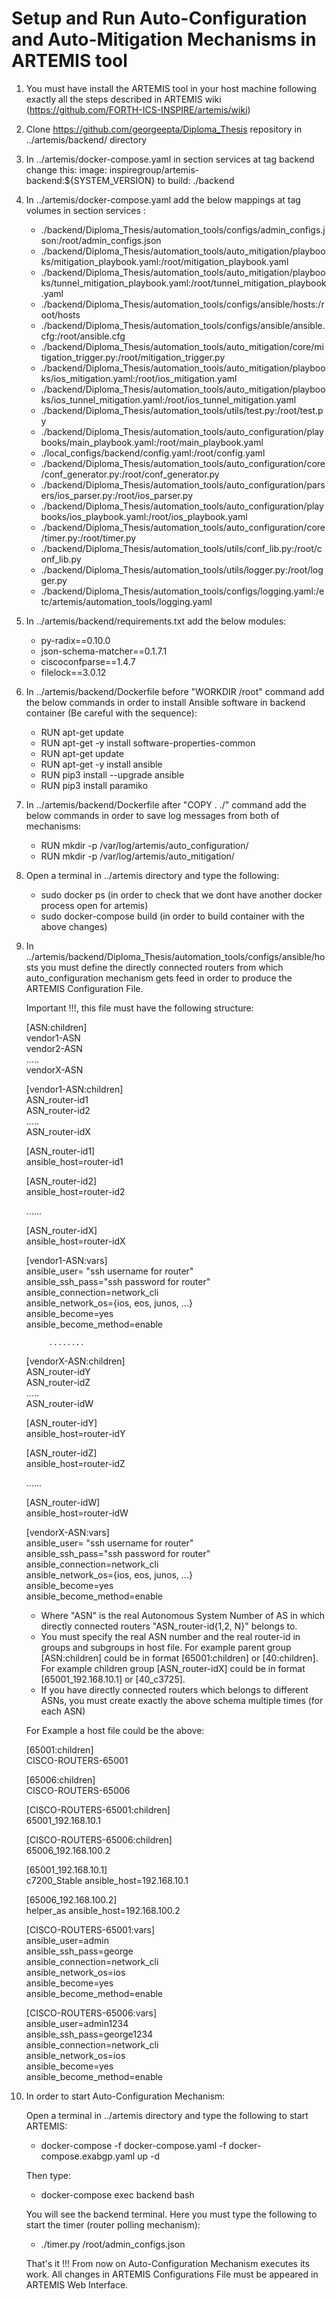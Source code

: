 # Setup and Run Auto-Configuration and Auto-Mitigation Mechanisms in ARTEMIS tool

1. You must have install the ARTEMIS tool in your host machine following exactly all the steps described in ARTEMIS wiki
   (https://github.com/FORTH-ICS-INSPIRE/artemis/wiki)
  
2. Clone https://github.com/georgeepta/Diploma_Thesis repository in ../artemis/backend/ directory 

3. In ../artemis/docker-compose.yaml in section services at tag backend change this:
   image: inspiregroup/artemis-backend:${SYSTEM_VERSION}  to  build: ./backend

4. In ../artemis/docker-compose.yaml add the below mappings at tag volumes in section services :

   - ./backend/Diploma_Thesis/automation_tools/configs/admin_configs.json:/root/admin_configs.json
   - ./backend/Diploma_Thesis/automation_tools/auto_mitigation/playbooks/mitigation_playbook.yaml:/root/mitigation_playbook.yaml
   - ./backend/Diploma_Thesis/automation_tools/auto_mitigation/playbooks/tunnel_mitigation_playbook.yaml:/root/tunnel_mitigation_playbook.yaml
   - ./backend/Diploma_Thesis/automation_tools/configs/ansible/hosts:/root/hosts
   - ./backend/Diploma_Thesis/automation_tools/configs/ansible/ansible.cfg:/root/ansible.cfg
   - ./backend/Diploma_Thesis/automation_tools/auto_mitigation/core/mitigation_trigger.py:/root/mitigation_trigger.py
   - ./backend/Diploma_Thesis/automation_tools/auto_mitigation/playbooks/ios_mitigation.yaml:/root/ios_mitigation.yaml
   - ./backend/Diploma_Thesis/automation_tools/auto_mitigation/playbooks/ios_tunnel_mitigation.yaml:/root/ios_tunnel_mitigation.yaml
   - ./backend/Diploma_Thesis/automation_tools/utils/test.py:/root/test.py
   - ./backend/Diploma_Thesis/automation_tools/auto_configuration/playbooks/main_playbook.yaml:/root/main_playbook.yaml
   - ./local_configs/backend/config.yaml:/root/config.yaml
   - ./backend/Diploma_Thesis/automation_tools/auto_configuration/core/conf_generator.py:/root/conf_generator.py
   - ./backend/Diploma_Thesis/automation_tools/auto_configuration/parsers/ios_parser.py:/root/ios_parser.py
   - ./backend/Diploma_Thesis/automation_tools/auto_configuration/playbooks/ios_playbook.yaml:/root/ios_playbook.yaml
   - ./backend/Diploma_Thesis/automation_tools/auto_configuration/core/timer.py:/root/timer.py
   - ./backend/Diploma_Thesis/automation_tools/utils/conf_lib.py:/root/conf_lib.py
   - ./backend/Diploma_Thesis/automation_tools/utils/logger.py:/root/logger.py
   - ./backend/Diploma_Thesis/automation_tools/configs/logging.yaml:/etc/artemis/automation_tools/logging.yaml
   

5. In ../artemis/backend/requirements.txt add the below modules:

   - py-radix==0.10.0
   - json-schema-matcher==0.1.7.1
   - ciscoconfparse==1.4.7 
   - filelock==3.0.12 


6. In ../artemis/backend/Dockerfile before "WORKDIR /root" command add the below commands in order to install Ansible 
   software in backend container (Be careful with the sequence):

   - RUN apt-get update
   - RUN apt-get -y install software-properties-common
   - RUN apt-get update
   - RUN apt-get -y install ansible
   - RUN pip3 install --upgrade ansible
   - RUN pip3 install paramiko

7. In ../artemis/backend/Dockerfile after "COPY . ./" command add the below commands in order to save log messages from
   both of mechanisms:

   - RUN mkdir -p /var/log/artemis/auto_configuration/
   - RUN mkdir -p /var/log/artemis/auto_mitigation/ 

8. Open a terminal in ../artemis directory and type the following:

   - sudo docker ps                     (in order to check that we dont have another docker process open for artemis)
   - sudo docker-compose build          (in order to build container with the above changes)

9. In ../artemis/backend/Diploma_Thesis/automation_tools/configs/ansible/hosts you must define the directly connected 
   routers from which auto_configuration mechanism gets feed in order to produce the ARTEMIS Configuration File. 
   
   Important !!!, this file must have the following structure:


   [ASN:children]<br>
   vendor1-ASN<br>
   vendor2-ASN<br>
      .....<br>
   vendorX-ASN


   [vendor1-ASN:children]<br>
   ASN_router-id1<br>
   ASN_router-id2<br>
      .....<br>
   ASN_router-idX


   [ASN_router-id1]<br>
   ansible_host=router-id1

   [ASN_router-id2]<br>
   ansible_host=router-id2

   ......

   [ASN_router-idX]<br>
   ansible_host=router-idX
  
 
   [vendor1-ASN:vars]<br>
   ansible_user= "ssh username for router"<br>
   ansible_ssh_pass="ssh password for router"<br>
   ansible_connection=network_cli<br>
   ansible_network_os={ios, eos, junos, ...}<br>
   ansible_become=yes<br>
   ansible_become_method=enable 


  
            ........



   [vendorX-ASN:children]<br>
   ASN_router-idY<br>
   ASN_router-idZ<br>
      .....<br>
   ASN_router-idW

  
   [ASN_router-idY]<br>
   ansible_host=router-idY

   [ASN_router-idZ]<br>
   ansible_host=router-idZ

   ......

   [ASN_router-idW]<br>
   ansible_host=router-idW


   [vendorX-ASN:vars]<br>
   ansible_user= "ssh username for router"<br>
   ansible_ssh_pass="ssh password for router"<br>
   ansible_connection=network_cli<br>
   ansible_network_os={ios, eos, junos, ...}<br>
   ansible_become=yes<br>
   ansible_become_method=enable
   

   - Where "ASN" is the real Autonomous System Number of AS in which directly connected routers "ASN_router-id{1,2, N}" belongs to.    
   - You must specify the real ASN number and the real router-id in groups and subgroups in host file. 
     For example parent group [ASN:children] could be in format [65001:children] or [40:children].
     For example children group [ASN_router-idX] could be in format [65001_192.168.10.1] or [40_c3725]. 
   - If you have directly connected routers which belongs to different ASNs, you must create exactly the above schema multiple times
     (for each ASN)    

   
   For Example a host file could be the above:


   [65001:children]<br>
   CISCO-ROUTERS-65001

   [65006:children]<br>
   CISCO-ROUTERS-65006


   [CISCO-ROUTERS-65001:children]<br>
   65001_192.168.10.1

   [CISCO-ROUTERS-65006:children]<br>
   65006_192.168.100.2


   [65001_192.168.10.1]<br>
   c7200_Stable ansible_host=192.168.10.1

   [65006_192.168.100.2]<br>
   helper_as ansible_host=192.168.100.2

   [CISCO-ROUTERS-65001:vars]<br>
   ansible_user=admin<br>
   ansible_ssh_pass=george<br>
   ansible_connection=network_cli<br>
   ansible_network_os=ios<br>
   ansible_become=yes<br>
   ansible_become_method=enable 

   [CISCO-ROUTERS-65006:vars]<br>
   ansible_user=admin1234<br>
   ansible_ssh_pass=george1234<br>
   ansible_connection=network_cli<br>
   ansible_network_os=ios<br>
   ansible_become=yes<br>
   ansible_become_method=enable 


10. In order to start Auto-Configuration Mechanism: 

    Open a terminal in ../artemis directory and type the following to start ARTEMIS:

    - docker-compose -f docker-compose.yaml -f docker-compose.exabgp.yaml up -d

    Then type: 
    
    - docker-compose exec backend bash
    
    You will see the backend terminal. Here you must type the following to start the timer (router polling mechanism):

    - ./timer.py /root/admin_configs.json

    That's it !!! From now on Auto-Configuration Mechanism executes its work. All changes in ARTEMIS Configurations File 
    must be appeared in ARTEMIS Web Interface.


    








